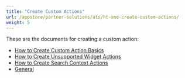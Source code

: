 ```yaml
---
title: "Create Custom Actions"
url: /appstore/partner-solutions/ats/ht-one-create-custom-actions/
weight: 5
---
```


These are the documents for creating a custom action:

* [How to Create Custom Action Basics](/appstore/partner-solutions/ats/ht-one-custom-action-basics/)
* [How to Create Unsupported Widget Actions](/appstore/partner-solutions/ats/ht-one-crt-unsup-widg-acts/)
* [How to Create Search Context Actions](/appstore/partner-solutions/ats/ht-one-create-search-context-actions/)
* [General](/appstore/partner-solutions/ats/ht-one-custom-action-general/)
